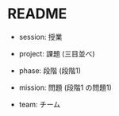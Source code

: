 # README

- session: 授業
- project: 課題 (三目並べ)
- phase: 段階 (段階1)
- mission: 問題 (段階1 の問題1)

- team: チーム
